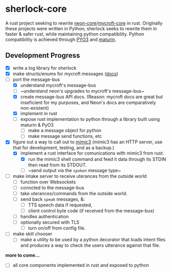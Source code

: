 # sherlock-core

A rust project seeking to rewrite [neon-core](https://github.com/NeonGeckoCom/NeonCore)/[mycroft-core](https://github.com/MycroftAI/mycroft-core) in rust. Originally these projects were written in Python; sherlock seeks to rewrite them in faster & safer rust, while maintaining python compatibility. Python compatibility is achieved through [PYO3](https://docs.rs/pyo3/latest/pyo3/) and [maturin](https://github.com/PyO3/maturin).

## Development Progress

- [x] write a log library for sherlock
- [x] make structs/enums for mycroft messages ([docs](https://github.com/MycroftAI/documentation/blob/master/docs/mycroft-technologies/mycroft-core/message-types.md))
- [ ] port the message-bus
    - [x] understand mycroft's message-bus
    - [ ] ~understand neon's upgrades to mycroft's message-bus~
    - [x] create message-bus API docs. (Reason: mycroft docs are great but inseficient for my purposes, and Neon's docs are comparatively non-existent)
    - [x] implement in rust
    - [ ] expose rust implementation to python through a library built using maturin & PyO3
        - [ ] make a message object for python
        - [ ] make message send functions, etc
- [x] figure out a way to call out to [mimic3](https://github.com/MycroftAI/mimic3) (mimic3 has an HTTP server, use that for development, testing, and as a backup.)
    - [x] implement a rust interface for comunications with mimic3 from rust.
        - [x] run the mimic3 shell command and feed it data through its STDIN then read from its STDOUT.
        - [ ] ~send output via the `spoken` message type~
- [ ] make intake server to receive uterances from the outside world
    - [ ] function over Websockets
    - [ ] conncted to the message-bus
    - [ ] take uterances/commands from the outside world.
    - [ ] send back `speak` messages, &:
        - [ ] TTS speech data if requested,
        - [ ] client control byte code (if received from the message-bus)
    - [ ] handles authentication
    - [ ] optionally secured with TLS
        - [ ] turn on/off from config file.
- [ ] make skill chooser
    - [ ] make a utility to be used by a python decorator that loads intent files and produces a way to check the users utterance against that file.
<!-- - [ ]  -->

**more to come...**

- [ ] all core components implemented in rust and exposed to python


